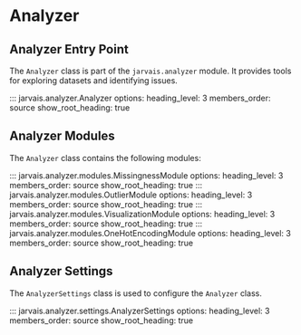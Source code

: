 # Analyzer

## Analyzer Entry Point

The `Analyzer` class is part of the `jarvais.analyzer` module. It provides tools for exploring datasets and identifying issues.

::: jarvais.analyzer.Analyzer
    options:
        heading_level: 3
        members_order: source
        show_root_heading: true

## Analyzer Modules

The `Analyzer` class contains the following modules:

::: jarvais.analyzer.modules.MissingnessModule
    options:
        heading_level: 3
        members_order: source
        show_root_heading: true
::: jarvais.analyzer.modules.OutlierModule
    options:
        heading_level: 3
        members_order: source
        show_root_heading: true
::: jarvais.analyzer.modules.VisualizationModule
    options:
        heading_level: 3
        members_order: source
        show_root_heading: true
::: jarvais.analyzer.modules.OneHotEncodingModule
    options:
        heading_level: 3
        members_order: source
        show_root_heading: true

## Analyzer Settings

The `AnalyzerSettings` class is used to configure the `Analyzer` class.

::: jarvais.analyzer.settings.AnalyzerSettings
    options:
        heading_level: 3
        members_order: source
        show_root_heading: true